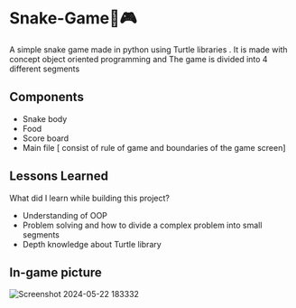 
# Snake-Game🐍🎮
A simple snake game made in python using Turtle libraries .
It is made with concept object oriented programming and The game  is divided into 4 different segments 


## Components

- Snake body
- Food
- Score board
- Main file [ consist of rule of game and boundaries of the game screen]


## Lessons Learned

What did I learn while building this project?
- Understanding of OOP 
- Problem solving and how to divide a complex problem into small segments 
- Depth knowledge about Turtle library



## In-game picture

![Screenshot 2024-05-22 183332](https://github.com/UnnatMalik/Snake-game/assets/160745526/28e87b5d-52c2-498a-9313-21fc155b38ea)



